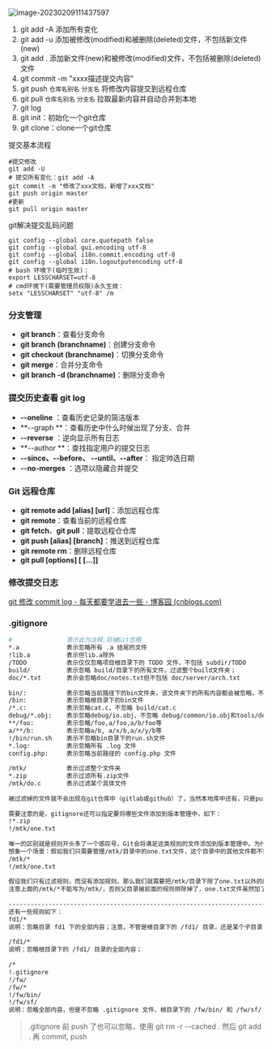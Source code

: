 ![image-20230209111437597](https://xmls-typora-pic.oss-cn-shanghai.aliyuncs.com/pic/image-20230209111437597.png)





1. git add -A  添加所有变化
2. git add -u  添加被修改(modified)和被删除(deleted)文件，不包括新文件(new)
3. git add .   添加新文件(new)和被修改(modified)文件，不包括被删除(deleted)文件
4. git commit -m "xxxx描述提交内容"
5. git push `仓库名别名` `分支名` 将修改内容提交到远程仓库
6. git pull  `仓库名别名` `分支名`  拉取最新内容并自动合并到本地
7. git log
8. git init：初始化一个git仓库
9. git clone：clone一个git仓库



提交基本流程

```shell
#提交修改 
git add -U
# 提交所有变化：git add -A
git commit -m "修改了xxx文档，新增了xxx文档"
git push origin master
#更新
git pull origin master
```

git解决提交乱码问题

```shell
git config --global core.quotepath false 
git config --global gui.encoding utf-8
git config --global i18n.commit.encoding utf-8 
git config --global i18n.logoutputencoding utf-8 
# bash 环境下(临时生效)：
export LESSCHARSET=utf-8
# cmd环境下(需要管理员权限)永久生效：
setx "LESSCHARSET" "utf-8" /m
```





### 分支管理

- **git branch**：查看分支命令
- **git branch (branchname)**：创建分支命令
- **git checkout (branchname)**：切换分支命令
- **git merge**：合并分支命令
- **git branch -d (branchname)**：删除分支命令



### 提交历史查看 git log

- **--oneline** ：查看历史记录的简洁版本
- **--graph **：查看历史中什么时候出现了分支、合并
- **--reverse** ：逆向显示所有日志
- **--author **：查找指定用户的提交日志
- **--since、--before、 --until、--after**： 指定帅选日期
- **--no-merges** ：选项以隐藏合并提交



### Git 远程仓库

- **git remote add [alias] [url]**：添加远程仓库
- **git remote**：查看当前的远程仓库
- **git fetch**、**git pull**：提取远程仓仓库
- **git push [alias] [branch]**：推送到远程仓库
- **git remote rm**：删除远程仓库
- **git pull [options] [<repository> [<refspec>…]]**



### 修改提交日志

[git 修改 commit log - 每天都要学进去一些 - 博客园 (cnblogs.com)](https://www.cnblogs.com/chenguangliang/p/13169738.html)





### .gitignore

```bash
#               表示此为注释,将被Git忽略
*.a             表示忽略所有 .a 结尾的文件
!lib.a          表示但lib.a除外
/TODO           表示仅仅忽略项目根目录下的 TODO 文件，不包括 subdir/TODO
build/          表示忽略 build/目录下的所有文件，过滤整个build文件夹；
doc/*.txt       表示会忽略doc/notes.txt但不包括 doc/server/arch.txt
 
bin/:           表示忽略当前路径下的bin文件夹，该文件夹下的所有内容都会被忽略，不忽略 bin 文件
/bin:           表示忽略根目录下的bin文件
/*.c:           表示忽略cat.c，不忽略 build/cat.c
debug/*.obj:    表示忽略debug/io.obj，不忽略 debug/common/io.obj和tools/debug/io.obj
**/foo:         表示忽略/foo,a/foo,a/b/foo等
a/**/b:         表示忽略a/b, a/x/b,a/x/y/b等
!/bin/run.sh    表示不忽略bin目录下的run.sh文件
*.log:          表示忽略所有 .log 文件
config.php:     表示忽略当前路径的 config.php 文件
 
/mtk/           表示过滤整个文件夹
*.zip           表示过滤所有.zip文件
/mtk/do.c       表示过滤某个具体文件
 
被过滤掉的文件就不会出现在git仓库中（gitlab或github）了，当然本地库中还有，只是push的时候不会上传。
 
需要注意的是，gitignore还可以指定要将哪些文件添加到版本管理中，如下：
!*.zip
!/mtk/one.txt
 
唯一的区别就是规则开头多了一个感叹号，Git会将满足这类规则的文件添加到版本管理中。为什么要有两种规则呢？
想象一个场景：假如我们只需要管理/mtk/目录中的one.txt文件，这个目录中的其他文件都不需要管理，那么.gitignore规则应写为：：
/mtk/*
!/mtk/one.txt
 
假设我们只有过滤规则，而没有添加规则，那么我们就需要把/mtk/目录下除了one.txt以外的所有文件都写出来！
注意上面的/mtk/*不能写为/mtk/，否则父目录被前面的规则排除掉了，one.txt文件虽然加了!过滤规则，也不会生效！
 
----------------------------------------------------------------------------------
还有一些规则如下：
fd1/*
说明：忽略目录 fd1 下的全部内容；注意，不管是根目录下的 /fd1/ 目录，还是某个子目录 /child/fd1/ 目录，都会被忽略；
 
/fd1/*
说明：忽略根目录下的 /fd1/ 目录的全部内容；
 
/*
!.gitignore
!/fw/ 
/fw/*
!/fw/bin/
!/fw/sf/
说明：忽略全部内容，但是不忽略 .gitignore 文件、根目录下的 /fw/bin/ 和 /fw/sf/ 目录；注意要先对bin/的父目录使用!规则，使其不被排除。
```

> .gitignore 前 push 了也可以忽略，使用 git rm -r --cached . 然后 git add . 再 commit, push

